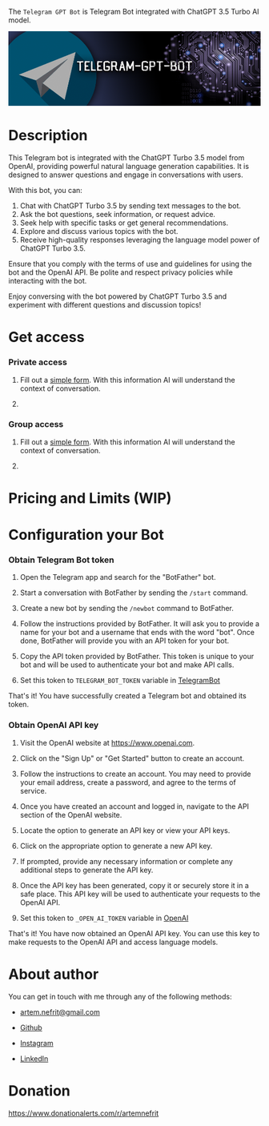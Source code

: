 The `Telegram GPT Bot` is Telegram Bot integrated with ChatGPT 3.5 Turbo AI model.

![](assets/preview1.png)

# Description

This Telegram bot is integrated with the ChatGPT Turbo 3.5 model from OpenAI, 
providing powerful natural language generation capabilities. 
It is designed to answer questions and engage in conversations with users.

With this bot, you can:

1. Chat with ChatGPT Turbo 3.5 by sending text messages to the bot.
2. Ask the bot questions, seek information, or request advice.
3. Seek help with specific tasks or get general recommendations.
4. Explore and discuss various topics with the bot.
5. Receive high-quality responses leveraging the language model power of ChatGPT Turbo 3.5.

Ensure that you comply with the terms of use and guidelines for using the bot and the OpenAI API. Be polite and respect privacy policies while interacting with the bot.

Enjoy conversing with the bot powered by ChatGPT Turbo 3.5 and experiment with different questions and discussion topics!

# Get access

### Private access

1. Fill out a [simple form](https://forms.gle/26Uq9iDtmGs3DpR96). With this information AI will understand the context of conversation.

2. 

### Group access

1. Fill out a [simple form](https://forms.gle/gndbXKAamKrjMPAD8). With this information AI will understand the context of conversation.

2. 

# Pricing and Limits (WIP)

# Configuration your Bot

### Obtain Telegram Bot token

1. Open the Telegram app and search for the "BotFather" bot.

2. Start a conversation with BotFather by sending the `/start` command.

3. Create a new bot by sending the `/newbot` command to BotFather.

4. Follow the instructions provided by BotFather. It will ask you to provide a name for your bot and a username that ends with the word "bot". Once done, BotFather will provide you with an API token for your bot.

5. Copy the API token provided by BotFather. This token is unique to your bot and will be used to authenticate your bot and make API calls.

6. Set this token to `TELEGRAM_BOT_TOKEN` variable in [TelegramBot](features/telegram/telegram_bot.py)

That's it! You have successfully created a Telegram bot and obtained its token.


### Obtain OpenAI API key

1. Visit the OpenAI website at https://www.openai.com.

2. Click on the "Sign Up" or "Get Started" button to create an account.

3. Follow the instructions to create an account. You may need to provide your email address, create a password, and agree to the terms of service.

4. Once you have created an account and logged in, navigate to the API section of the OpenAI website.

5. Locate the option to generate an API key or view your API keys.

6. Click on the appropriate option to generate a new API key.

7. If prompted, provide any necessary information or complete any additional steps to generate the API key.

8. Once the API key has been generated, copy it or securely store it in a safe place. This API key will be used to authenticate your requests to the OpenAI API.

9. Set this token to `_OPEN_AI_TOKEN` variable in [OpenAI](features/ai/open_ai.py)

That's it! You have now obtained an OpenAI API key. You can use this key to make requests to the OpenAI API and access language models.


# About author

You can get in touch with me through any of the following methods:

- artem.nefrit@gmail.com

- [Github](https://github.com/ArtemNeFRiT)

- [Instagram](https://instagram.com/artem_nefrit?igshid=MjEwN2IyYWYwYw)

- [LinkedIn](https://www.linkedin.com/in/artem-nefrit-a92851273/)

# Donation

https://www.donationalerts.com/r/artemnefrit